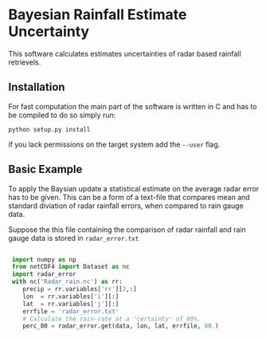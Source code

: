 # Bayesian Rainfall Estimate Uncertainty

This software calculates estimates uncertainties of radar based rainfall retrievels. 
## Installation
For fast computation the main part of the software is written in C and has to be compiled to do so simply run:

```
python setup.py install
```
if you lack permissions on the target system add the ```--user``` flag.

## Basic Example
To apply the Baysian update a statistical estimate on the average radar error has to be given. This can be a form of a text-file that compares mean and standard diviation of radar rainfall errors, when compared to rain gauge data.

Suppose the this file containing the comparison of radar rainfall and rain gauge data is stored in ```radar_error.txt``` 

```python

 import numpy as np
 from netCDF4 import Dataset as nc
 import radar_error
 with nc('Radar_rain.nc') as rr:
    precip = rr.variables['rr'][2,:]
    lon  = rr.variables['i'][:]
    lat  = rr.variables['j'][:]
    errfile = 'radar_error.txt'
    # Calculate the rain-rate at a 'certainty' of 80%.
    perc_80 = radar_error.get(data, lon, lat, errfile, 80.)
```
